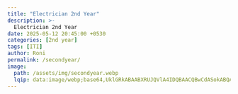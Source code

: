 ```yaml
---
title: "Electrician 2nd Year"
description: >-
  Electrician 2nd Year
date: 2025-05-12 20:45:00 +0530
categories: [2nd year]
tags: [ITI]
author: Roni
permalink: /secondyear/
image:
  path: /assets/img/secondyear.webp
  lqip: data:image/webp;base64,UklGRkABAABXRUJQVlA4IDQBAACQBwCdASokABQAPo02mkelIqKhMBqqqKARiWgAqSd2uPDRiXME59bEYdNogYEi/wwiPNE4rC6xDtUedL1WLjjBfM+/WWwA/vwRM7Ippt0Zt3Lid32Ren7wsaPWD+ZgoInGDIzsXrKKPGrfUpdUBxwoGonWG+gyeakjnriNNhtFYAguGsst2v5NtcQwDY27u3NeSDuRsIud4dN3Yl4cql11yWDvetVx1YFI9L8YiURs5UxU0LVrMszWnPfrX7qCHIC7rLvugMZhPUyg1jnXlIDP295u1OVi11KMId/LIDv5ZB5N52HYOuB+bnZ83KaR3FXSj1Q6+xTzyqKlibfjALh7dfJvYwi5M+x9yWqE1JaQswXOuOAeoKnzEH4bZzjQW3qS2hYrcGlyeAr3bYuG7zo3BKAAAA==
---
```



